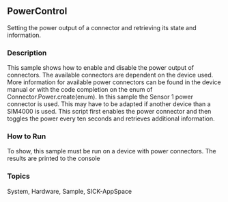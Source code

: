 ## PowerControl
Setting the power output of a connector and retrieving its state and information.
### Description
This sample shows how to enable and disable the power output of connectors.
The available connectors are dependent on the device used. More information for
available power connectors can be found in the device manual or with the
code completion on the enum of Connector.Power.create(enum). In this sample
the Sensor 1 power connector is used. This may have to be adapted if another
device than a SIM4000 is used.
This script first enables the power connector and then toggles the power every
ten seconds and retrieves additional information. 
### How to Run
To show, this sample must be run on a device with power connectors. 
The results are printed to the console

### Topics
System, Hardware, Sample, SICK-AppSpace